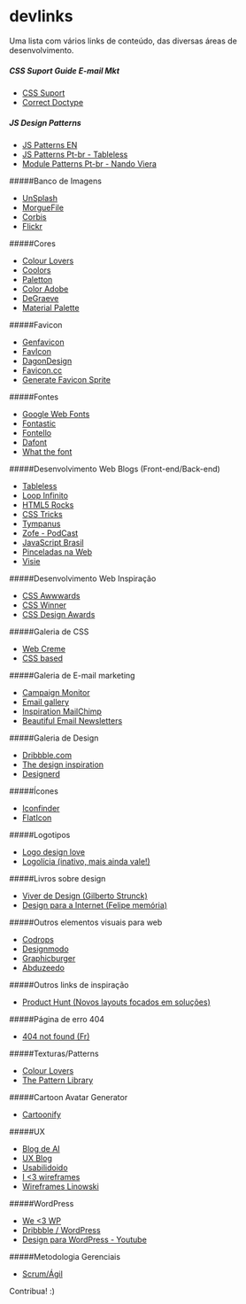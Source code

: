 # devlinks
Uma lista com vários links de conteúdo, das diversas áreas de desenvolvimento.

##### CSS Suport Guide E-mail Mkt
* [CSS Suport](https://www.campaignmonitor.com/css/)
* [Correct Doctype](https://www.campaignmonitor.com/blog/email-marketing/2010/11/correct-doctype-to-use-in-html-email/)

##### JS Design Patterns
* [JS Patterns EN](http://addyosmani.com/resources/essentialjsdesignpatterns/book/)
* [JS Patterns Pt-br - Tableless](http://tableless.com.br/design-patterns-em-javascript-observer/)
* [Module Patterns Pt-br - Nando Viera](https://nandovieira.com.br/design-patterns-no-javascript-module)


#####Banco de Imagens
* [UnSplash](https://unsplash.com/)
* [MorgueFile](http://www.morguefile.com/)
* [Corbis](http://www.corbisimages.com/)
* [Flickr](https://www.flickr.com/)

#####Cores
* [Colour Lovers](http://www.colourlovers.com/)
* [Coolors](https://coolors.co/)
* [Paletton](http://paletton.com/)
* [Color Adobe](https://color.adobe.com/pt/create/color-wheel/)
* [DeGraeve](http://www.degraeve.com/color-palette/)
* [Material Palette](https://www.materialpalette.com/)

#####Favicon
* [Genfavicon](http://www.genfavicon.com/pt/)
* [FavIcon](http://www.favicon-generator.org/)
* [DagonDesign](http://www.dagondesign.com/tools/favicon-generator-tool/)
* [Favicon.cc](http://www.favicon.cc/)
* [Generate Favicon Sprite](http://glue.readthedocs.org/en/latest/quickstart.html)

#####Fontes
* [Google Web Fonts](https://www.google.com/fonts)
* [Fontastic](http://fontastic.me/)
* [Fontello](http://fontello.com/)
* [Dafont](http://www.dafont.com/pt/)
* [What the font](https://www.myfonts.com/WhatTheFont/)

#####Desenvolvimento Web Blogs (Front-end/Back-end)
* [Tableless](http://tableless.com.br/)
* [Loop Infinito](http://loopinfinito.com.br/)
* [HTML5 Rocks](http://www.html5rocks.com/pt/)
* [CSS Tricks](https://css-tricks.com/)
* [Tympanus](http://tympanus.net/codrops/)
* [Zofe - PodCast](http://zofe.com.br/)
* [JavaScript Brasil](http://javascriptbrasil.com/)
* [Pinceladas na Web](http://www.pinceladasdaweb.com.br/blog/)
* [Visie](http://visie.com.br/blog/blog)

#####Desenvolvimento Web Inspiração
* [CSS Awwwards](http://www.awwwards.com/)
* [CSS Winner](http://www.csswinner.com/)
* [CSS Design Awards](http://www.cssdesignawards.com/)

#####Galeria de CSS
* [Web Creme](http://www.webcreme.com/)
* [CSS based](http://cssbased.com/)

#####Galeria de E-mail marketing
* [Campaign Monitor](https://www.campaignmonitor.com/)
* [Email gallery](http://www.email-gallery.com/)
* [Inspiration MailChimp](http://inspiration.mailchimp.com/#all)
* [Beautiful Email Newsletters](http://beautiful-email-newsletters.com/)

#####Galeria de Design
* [Dribbble.com](https://dribbble.com/)
* [The design inspiration](http://thedesigninspiration.com/)
* [Designerd](http://www.designerd.com.br/)

#####Ícones
* [Iconfinder](https://www.iconfinder.com/)
* [FlatIcon](http://www.flaticon.com/)

#####Logotipos
* [Logo design love](http://www.logodesignlove.com/)
* [Logolícia (inativo, mais ainda vale!)](http://www.logolicia.com.br/)

#####Livros sobre design
* [Viver de Design (Gilberto Strunck)](http://www.saraiva.com.br/viver-de-design-5-ed-1631688.html)
* [Design para a Internet (Felipe memória)](http://www.buscape.com.br/design-para-a-internet-felipe-memoria-8535218769.html#precos)

#####Outros elementos visuais para web
* [Codrops](http://tympanus.net/codrops/)
* [Designmodo](http://designmodo.com/)
* [Graphicburger](http://graphicburger.com/)
* [Abduzeedo](http://abduzeedo.com/)

#####Outros links de inspiração
* [Product Hunt (Novos layouts focados em soluções)](http://www.producthunt.com/)

#####Página de erro 404
* [404 not found (Fr)](http://www.404notfound.fr/)

#####Texturas/Patterns
* [Colour Lovers](http://www.colourlovers.com/patterns)
* [The Pattern Library](http://thepatternlibrary.com/)

#####Cartoon Avatar Generator
* [Cartoonify](http://cartoonify.de/)

#####UX
* [Blog de AI](http://arquiteturadeinformacao.com/)
* [UX Blog](http://www.uxdesign.blog.br/)
* [Usabilidoido](http://www.usabilidoido.com.br/cat_blog.html)
* [I <3 wireframes](http://wireframes.tumblr.com/)
* [Wireframes Linowski](http://wireframes.linowski.ca/)

#####WordPress
* [We <3 WP](http://welovewp.com/)
* [Dribbble / WordPress](https://dribbble.com/tags/wordpress)
* [Design para WordPress - Youtube](https://www.youtube.com/playlist?list=PLdZRdd7M_omsavHC41yyJpmSNu5T_17lp)

#####Metodologia Gerenciais
* [Scrum/Ágil](http://www.eunati.com.br/2015/12/seja-agil-com-scrum-material-gratuito.html)

Contribua! :)
